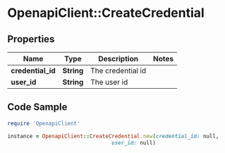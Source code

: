 # OpenapiClient::CreateCredential

## Properties

Name | Type | Description | Notes
------------ | ------------- | ------------- | -------------
**credential_id** | **String** | The credential id | 
**user_id** | **String** | The user id | 

## Code Sample

```ruby
require 'OpenapiClient'

instance = OpenapiClient::CreateCredential.new(credential_id: null,
                                 user_id: null)
```


